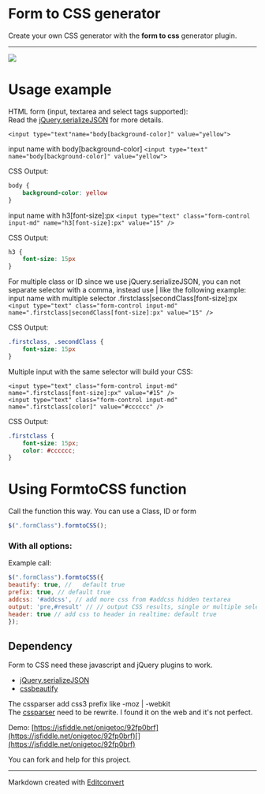 # Form to CSS generator

Create your own CSS generator with the **form to css** generator plugin.

* * *

![](https://raw.githubusercontent.com/onigetoc/Form-To-CSS---jQuery-Plugin-form-to-CSS-generator/master/screenshot1.png)  

# Usage example

HTML form (input, textarea and select tags supported):  
Read the [jQuery.serializeJSON](https://github.com/marioizquierdo/jquery.serializeJSON) for more details.   

```<input type="text"name="body[background-color]" value="yellow">```

input name with body[background-color]
```<input type="text" name="body[background-color]" value="yellow">```

CSS Output:

```css
body {
    background-color: yellow
}
```

input name with h3[font-size]:px
```<input type="text" class="form-control input-md" name="h3[font-size]:px" value="15" />```

CSS Output:

```css
h3 {
    font-size: 15px
}
```

For multiple class or ID since we use jQuery.serializeJSON, you can not separate selector with a comma, instead use | like the following example: input name with multiple selector .firstclass|secondClass[font-size]:px
```<input type="text" class="form-control input-md" name=".firstclass|secondClass[font-size]:px" value="15" />```

CSS Output:

```css
.firstclass, .secondClass {
    font-size: 15px
}
```


Multiple input with the same selector will build your CSS:
```
<input type="text" class="form-control input-md" name=".firstclass[font-size]:px" value="#15" />
<input type="text" class="form-control input-md" name=".firstclass[color]" value="#cccccc" /> 
``` 

CSS Output:

```css
.firstclass {
    font-size: 15px;
    color: #cccccc;
}
```

# Using FormtoCSS function

Call the function this way. You can use a Class, ID or form

```javascript 
$(".formClass").formtoCSS();
```

### With all options:

Example call:

```javascript
$(".formClass").formtoCSS({  
beautify: true, //   default true  
prefix: true, // default true  
addcss: '#addcss', // add more css from #addcss hidden textarea  
output: 'pre,#result' // // output CSS results, single or multiple selector(s)  
header: true // add css to header in realtime: default true  
});
```


## Dependency

Form to CSS need these javascript and jQuery plugins to work.

*   [jQuery.serializeJSON](https://github.com/marioizquierdo/jquery.serializeJSON)
*   [cssbeautify](https://github.com/senchalabs/cssbeautify)

The cssparser add css3 prefix like -moz | -webkit  
The [cssparser](https://github.com/onigetoc/Form-To-CSS---jQuery-Plugin-form-to-CSS-generator/blob/master/js/cssParser.js) need to be rewrite. I found it on the web and it's not perfect.

Demo: [https://jsfiddle.net/onigetoc/92fp0brf](https://jsfiddle.net/onigetoc/92fp0brf)[](https://jsfiddle.net/onigetoc/92fp0brf)

You can fork and help for this project.  

* * *

Markdown created with [Editconvert](http://editconvert.com/)
